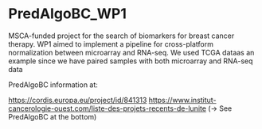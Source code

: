 # PredAlgoBC_WP1

MSCA-funded project for the search of biomarkers for breast cancer therapy.
WP1 aimed to implement a pipeline for cross-platform normalization between microarray and RNA-seq. We used TCGA dataas an example since we have paired samples with both microarray and RNA-seq data

PredAlgoBC information at:

https://cordis.europa.eu/project/id/841313
https://www.institut-cancerologie-ouest.com/liste-des-projets-recents-de-lunite  (-> See PredAlgoBC at the bottom)
